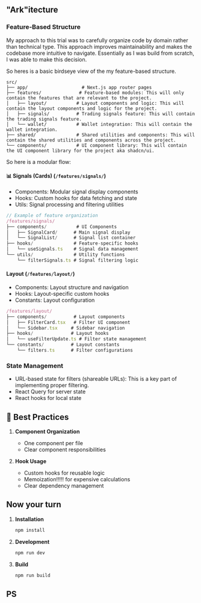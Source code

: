 ## "Ark"itecture

### Feature-Based Structure

My approach to this trial was to carefully organize code by domain rather than technical type.
This approach improves maintainability and makes the codebase more intuitive to navigate.
Essentially as I was build from scratch, I was able to make this decision.

So heres is a basic birdseye view of the my feature-based structure.

```
src/
├── app/                    # Next.js app router pages
├── features/              # Feature-based modules: This will only contain the features that are relevant to the project.
│   ├── layout/           # Layout components and logic: This will contain the layout components and logic for the project.
│   ├── signals/          # Trading signals feature: This will contain the trading signals feature.
│   └── wallet/           # Wallet integration: This will contain the wallet integration.
├── shared/               # Shared utilities and components: This will contain the shared utilities and components across the project.
└── components/           # UI component library: This will contain the UI component library for the project aka shadcn/ui.
```

So here is a modular flow:

#### 📊 Signals (Cards) (`/features/signals/`)

- Components: Modular signal display components
- Hooks: Custom hooks for data fetching and state
- Utils: Signal processing and filtering utilities

```typescript
// Example of feature organization
/features/signals/
├── components/           # UI Components
│   ├── SignalCard/      # Main signal display
│   └── SignalList/      # Signal list container
├── hooks/               # Feature-specific hooks
│   └── useSignals.ts    # Signal data management
└── utils/               # Utility functions
    └── filterSignals.ts # Signal filtering logic
```

#### Layout (`/features/layout/`)

- Components: Layout structure and navigation
- Hooks: Layout-specific custom hooks
- Constants: Layout configuration

```typescript
/features/layout/
├── components/          # Layout components
│   ├── FilterCard.tsx   # Filter UI component
│   └── Sidebar.tsx     # Sidebar navigation
├── hooks/              # Layout hooks
│   └── useFilterUpdate.ts # Filter state management
└── constants/          # Layout constants
    └── filters.ts      # Filter configurations
```

### State Management

- URL-based state for filters (shareable URLs): This is a key part of implementing proper filtering.
- React Query for server state
- React hooks for local state

## 🎯 Best Practices

1. **Component Organization**

   - One component per file
   - Clear component responsibilities

2. **Hook Usage**

   - Custom hooks for reusable logic
   - Memoization!!!!! for expensive calculations
   - Clear dependency management

## Now your turn

1. **Installation**

   ```bash
   npm install
   ```

2. **Development**

   ```bash
   npm run dev
   ```

3. **Build**
   ```bash
   npm run build
   ```

## PS

